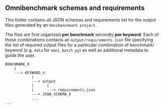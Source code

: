 
## Omnibenchmark schemas and requirements

This folder contains all JSON schemas and requirements list for the output files generated by an `Omnibenchmark project`. 

The files are first organized **per benchmark** secondly **per keyword**. Each of these combinations contains an `output/requirements.json` file specifying the list of required output files for a particular combination of benchmark/ keyword (e.g. `data` for `omni_batch_py`) as well as additional metadata to guide the user.   

```
BENCHMARK_X
    |
    ---> KEYWORD_X
            |
            ---> output
            |      |
            |      ---> requirements.json
            ---> JSON_SCHEMA_X
            ...
...

```

